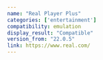 ```yaml
---
name: "Real Player Plus"
categories: ['entertainment']
compatibility: emulation
display_result: "Compatible"
version_from: "22.0.5"
link: https://www.real.com/
---
```


